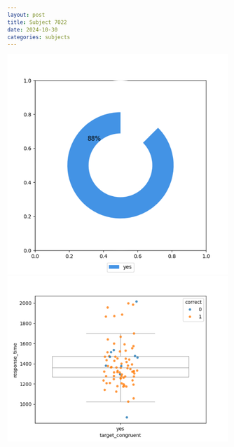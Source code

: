 ```yaml
---
layout: post
title: Subject 7022
date: 2024-10-30
categories: subjects
---
```


![](data/7022/run-1/7022_accuracy_target_congruence.png)
![](data/7022/run-1/7022_rt_congruence.png)
